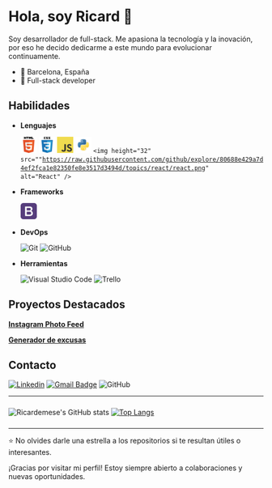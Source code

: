 # Hola, soy Ricard 👋

Soy desarrollador de full-stack. Me apasiona la tecnología y la inovación, por eso he decido dedicarme a este mundo para evolucionar continuamente.

- 📍 Barcelona, España
- 💼 Full-stack developer

## Habilidades
- **Lenguajes**
  
  <code><img height="32" src="https://raw.githubusercontent.com/github/explore/80688e429a7d4ef2fca1e82350fe8e3517d3494d/topics/html/html.png" alt="HTML5"/></code>
  <code><img height="32" src="https://raw.githubusercontent.com/github/explore/80688e429a7d4ef2fca1e82350fe8e3517d3494d/topics/css/css.png" alt="CSS"/></code>
  <code><img height="32" src="https://raw.githubusercontent.com/github/explore/80688e429a7d4ef2fca1e82350fe8e3517d3494d/topics/javascript/javascript.png" alt="Javascript"/></code>
  <code><img height="32" src="https://raw.githubusercontent.com/github/explore/80688e429a7d4ef2fca1e82350fe8e3517d3494d/topics/python/python.png" alt="Python" /></code>
  <code><img height="32" src=""https://raw.githubusercontent.com/github/explore/80688e429a7d4ef2fca1e82350fe8e3517d3494d/topics/react/react.png" alt="React" /></code>
- **Frameworks**
  
  <code><img height="32" src="https://raw.githubusercontent.com/github/explore/80688e429a7d4ef2fca1e82350fe8e3517d3494d/topics/bootstrap/bootstrap.png" alt="Bootstrap"/></code>
- **DevOps**

  ![Git](https://img.shields.io/badge/-Git-333333?style=flat&logo=git)
  ![GitHub](https://img.shields.io/badge/-GitHub-333333?style=flat&logo=github)
- **Herramientas**
  
  ![Visual Studio Code](https://img.shields.io/badge/-Visual%20Studio%20Code-333333?style=flat&logo=visual-studio-code&logoColor=007ACC)
  ![Trello](https://img.shields.io/badge/-Trello-333333?style=flat&logo=trello&logoColor=007ACC)

## Proyectos Destacados
**[Instagram Photo Feed](https://github.com/ricardemese/ricardemese-instagram-photo-feed-with-boostrap)**

**[Generador de excusas](https://github.com/ricardemese/ricardemese-generador-de-excusas-en-JS)**

## Contacto
[![Linkedin](https://img.shields.io/badge/-Ricard_Mesegué_Serra-blue?style=flat-square&logo=Linkedin&logoColor=white&link=www.linkedin.com/in/ricard-mesegue-serra
)](www.linkedin.com/in/ricard-mesegue-serra)
[![Gmail Badge](https://img.shields.io/badge/-ricardemese@icloud.com-006bed?style=flat-square&logo=Gmail&logoColor=white&link=mailto:ricardm1995@gmail.com)](mailto:ricardemese@icloud.com)
![GitHub](https://img.shields.io/badge/-GitHub-333333?style=flat&logo=github)

---

###

![Ricardemese's GitHub stats](https://github-readme-stats.vercel.app/api?username=ricardemese&show_icons=true&theme=ambient_gradient)
[![Top Langs](https://github-readme-stats.vercel.app/api/top-langs/?username=ricardemese&layout=compact)](https://github.com/ricardemese/github-readme-stats)

###

---

⭐️ No olvides darle una estrella a los repositorios si te resultan útiles o interesantes.

¡Gracias por visitar mi perfil! Estoy siempre abierto a colaboraciones y nuevas oportunidades.
